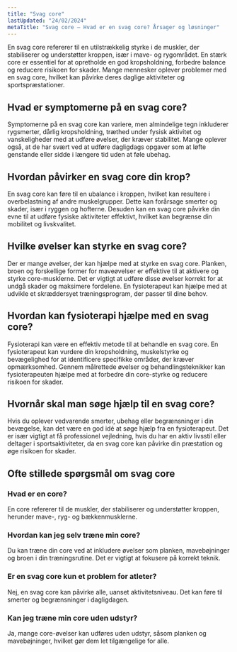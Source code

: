 ```yaml
---
title: "Svag core"
lastUpdated: "24/02/2024"
metaTitle: "Svag core – Hvad er en svag core? Årsager og løsninger"
---
```


En svag core refererer til en utilstrækkelig styrke i de muskler, der stabiliserer og understøtter kroppen, især i mave- og rygområdet. En stærk core er essentiel for at opretholde en god kropsholdning, forbedre balance og reducere risikoen for skader. Mange mennesker oplever problemer med en svag core, hvilket kan påvirke deres daglige aktiviteter og sportspræstationer.

## Hvad er symptomerne på en svag core?

Symptomerne på en svag core kan variere, men almindelige tegn inkluderer rygsmerter, dårlig kropsholdning, træthed under fysisk aktivitet og vanskeligheder med at udføre øvelser, der kræver stabilitet. Mange oplever også, at de har svært ved at udføre dagligdags opgaver som at løfte genstande eller sidde i længere tid uden at føle ubehag.

## Hvordan påvirker en svag core din krop?

En svag core kan føre til en ubalance i kroppen, hvilket kan resultere i overbelastning af andre muskelgrupper. Dette kan forårsage smerter og skader, især i ryggen og hofterne. Desuden kan en svag core påvirke din evne til at udføre fysiske aktiviteter effektivt, hvilket kan begrænse din mobilitet og livskvalitet.

## Hvilke øvelser kan styrke en svag core?

Der er mange øvelser, der kan hjælpe med at styrke en svag core. Planken, broen og forskellige former for maveøvelser er effektive til at aktivere og styrke core-musklerne. Det er vigtigt at udføre disse øvelser korrekt for at undgå skader og maksimere fordelene. En fysioterapeut kan hjælpe med at udvikle et skræddersyet træningsprogram, der passer til dine behov.

## Hvordan kan fysioterapi hjælpe med en svag core?

Fysioterapi kan være en effektiv metode til at behandle en svag core. En fysioterapeut kan vurdere din kropsholdning, muskelstyrke og bevægelighed for at identificere specifikke områder, der kræver opmærksomhed. Gennem målrettede øvelser og behandlingsteknikker kan fysioterapeuten hjælpe med at forbedre din core-styrke og reducere risikoen for skader.

## Hvornår skal man søge hjælp til en svag core?

Hvis du oplever vedvarende smerter, ubehag eller begrænsninger i din bevægelse, kan det være en god idé at søge hjælp fra en fysioterapeut. Det er især vigtigt at få professionel vejledning, hvis du har en aktiv livsstil eller deltager i sportsaktiviteter, da en svag core kan påvirke din præstation og øge risikoen for skader.

## Ofte stillede spørgsmål om svag core

### Hvad er en core?

En core refererer til de muskler, der stabiliserer og understøtter kroppen, herunder mave-, ryg- og bækkenmusklerne.

### Hvordan kan jeg selv træne min core?

Du kan træne din core ved at inkludere øvelser som planken, mavebøjninger og broen i din træningsrutine. Det er vigtigt at fokusere på korrekt teknik.

### Er en svag core kun et problem for atleter?

Nej, en svag core kan påvirke alle, uanset aktivitetsniveau. Det kan føre til smerter og begrænsninger i dagligdagen.

### Kan jeg træne min core uden udstyr?

Ja, mange core-øvelser kan udføres uden udstyr, såsom planken og mavebøjninger, hvilket gør dem let tilgængelige for alle.